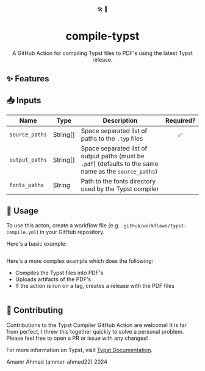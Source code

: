 <div align="center" >

  🛠️ :page_facing_up:

</div>

<h1 align="center">
  compile-typst
</h1>

<p align="center">
  A GitHub Action for compiling Typst files to PDF's using the latest Typst release.
</p>

## ✨ Features

## 📥 Inputs
| Name            | Type     | Description                                                                                              | Required? |
| --------------- | -------- | -------------------------------------------------------------------------------------------------------- | :-------: |
| `source_paths`  | String[] | Space separated list of paths to the `.typ` files                                                        | ✅        |
| `output_paths`  | String[] | Space separated list of output paths (must be `.pdf`) (defaults to the same name as the `source_paths`)  |           |
| `fonts_paths`   | String   | Path to the fonts directory used by the Typst compiler                                                   |           |
## 🤸 Usage

To use this acton, create a workflow file (e.g. `.github/workflows/typst-compile.yml`) in your GitHub repository. 

Here's a basic example: 

```yaml

```

Here's a more complex example which does the following:
- Compiles the Typst files into PDF's
- Uploads artifacts of the PDF's
- If the action is run on a tag, creates a release with the PDF files

```yaml

```

## 🙌 Contributing
Contributions to the Typst Compiler GitHub Action are welcome! It is far from perfect, I threw  this together quickly to solve a personal problem. Please feel free to open a PR or issue with any changes!

For more information on Typst, visit [Typst Documentation](https://typst.app/docs/).

Amamr Ahmed (ammar-ahmed22) 2024